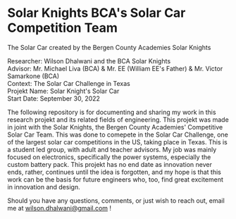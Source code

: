 # Solar Knights BCA's Solar Car Competition Team
The Solar Car created by the Bergen County Academies Solar Knights

Researcher: Wilson Dhalwani and the BCA Solar Knights <br />
Advisor: Mr. Michael Liva (BCA) & Mr. EE (William EE's Father) & Mr. Victor Samarkone (BCA) <br />
Context: The Solar Car Challenge in Texas <br />
Projekt Name: Solar Knight's Solar Car <br />
Start Date: September 30, 2022 <br />

The following repository is for documenting and sharing my work in this research projekt and its related fields of engineering. This projekt was made in joint with the Solar Knights, the Bergen County Academies' Competitive Solar Car Team. This was done to comepete in the Solar Car Challenge, one of the largest solar car competitions in the US, taking place in Texas. This is a student led group, with adult and teacher advisors. My job was mainly focused on electronics, specifically the power systems, especially the custom battery pack. This projekt has no end date as innovation never ends, rather, continues until the idea is forgotten, and my hope is that this work can be the basis for future engineers who, too, find great excitement in innovation and design. <br />

Should you have any questions, comments, or just wish to reach out, email me at wilson.dhalwani@gmail.com !
